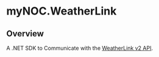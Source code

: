 # myNOC.WeatherLink

## Overview

A .NET SDK to Communicate with the [WeatherLink v2 API](https://weatherlink.github.io/v2-api/).

